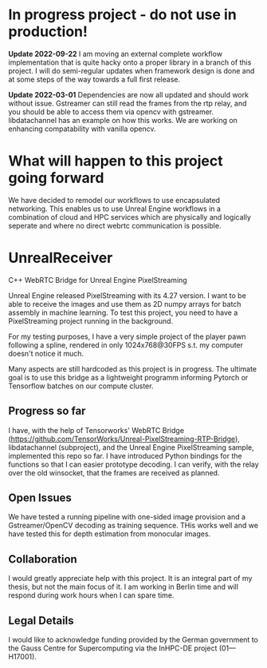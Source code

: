 # In progress project -  do not use in production!

**Update 2022-09-22** I am moving an external complete workflow implementation that is quite hacky onto a proper library in a branch of this project. I will do semi-regular updates when framework design is done and at some steps of the way towards a full first release.

**Update 2022-03-01** Dependencies are now all updated and should work without issue. Gstreamer can still read the frames from the rtp relay, and you should be able to access them via opencv with gstreamer. libdatachannel has an example on how this works. We are working on enhancing compatability with vanilla opencv.

# What will happen to this project going forward

We have decided to remodel our workflows to use encapsulated networking. This enables us to use Unreal Engine workflows in a combination of cloud and HPC services which are physically and logically seperate and where no direct webrtc communication is possible.

# UnrealReceiver
C++ WebRTC Bridge for Unreal Engine PixelStreaming

Unreal Engine released PixelStreaming with its 4.27 version. I want to be able to receive the images and use them as 2D numpy arrays for batch assembly in machine learning.
To test this project, you need to have a PixelStreaming project running in the background.

For my testing purposes, I have a very simple project of the player pawn following a spline, rendered in only 1024x768@30FPS s.t. my computer doesn't notice it much.

Many aspects are still hardcoded as this project is in progress. The ultimate goal is to use this bridge as a lightweight programm informing Pytorch or Tensorflow batches on our compute cluster.

## Progress so far

I have, with the help of Tensorworks' WebRTC Bridge (https://github.com/TensorWorks/Unreal-PixelStreaming-RTP-Bridge), libdatachannel (subproject), and the Unreal Engine PixelStreaming sample, implemented this repo so far.
I have introduced Python bindings for the functions so that I can easier prototype decoding.
I can verify, with the relay over the old winsocket, that the frames are received as planned.

## Open Issues

We have tested a running pipeline with one-sided image provision and a Gstreamer/OpenCV decoding as training sequence. THis works well and we have tested this for depth estimation from monocular images.

## Collaboration

I would greatly appreciate help with this project. It is an integral part of my thesis, but not the main focus of it.
I am working in Berlin time and will respond during work hours when I can spare time.

## Legal Details

I would like to acknowledge funding provided by the German government to the Gauss Centre for Supercomputing via the InHPC-DE project (01—H17001).


